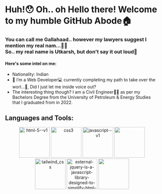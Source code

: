 <h1><strong>Huh!😯 Oh.. oh Hello there! Welcome to my humble GitHub Abode🏠</strong></h1>

<h3>You can call me Gallahaad.. however my lawyers suggest I mention my real nam...🥱😴
<br>
        So.. my real name is Utkarsh, but don't say it out loud🤫
</h3>
<h4>Here's some intel on me:</h4>
<ul>
        <li>Nationality: Indian</li>
        <li>👀 I’m a Web Developer💻 currently completing my  path to take over the worl...🫢, Did I just let me inside voice out?</li>
        <li>The interesting thing though? I am a Civil Engineer👷‍♂️ as per my Bachelors Degree from the University of Petroleum & Energy Studies that I graduated from in 2022.</li>
</ul>
<h2>Languages and Tools:</h2>
<div align = "center">
    <a href="https://www.geeksforgeeks.org/html5-introduction/"><img width="100" height="100" src="https://img.icons8.com/color/100/html-5--v1.png" alt="html-5--v1"/></a>
    <a href="https://developer.mozilla.org/en-US/docs/Web/CSS"><img width="100" height="100" src="https://img.icons8.com/fluency/100/css3.png" alt="css3"/></a>
    <a href="https://developer.mozilla.org/en-US/docs/Web/JavaScript"><img width="100" height="100" src="https://img.icons8.com/color/100/javascript--v1.png" alt="javascript--v1"/></a>
    <a href="https://getbootstrap.com/"><img width="100" height="100" src="https://getbootstrap.com/docs/5.0/assets/brand/bootstrap-logo.svg" alt=""></a>
    <a href="https://tailwindcss.com/"><img width="100" height="100" src="https://img.icons8.com/fluency/100/tailwind_css.png" alt="tailwind_css"/></a>
    <a href="https://jquery.com/"><img width="100" height="100" src="https://img.icons8.com/external-tal-revivo-color-tal-revivo/100/external-jquery-is-a-javascript-library-designed-to-simplify-html-logo-color-tal-revivo.png" alt="external-jquery-is-a-javascript-library-designed-to-simplify-html-logo-color-tal-revivo"/></a>
    <a href="https://nodejs.org/en"><img width="100" height="100" src="https://nodejs.org/static/images/logo.svg" alt=""></a>

</div>

</div>







